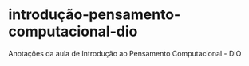 # introdução-pensamento-computacional-dio
Anotações da aula de Introdução ao Pensamento Computacional - DIO
